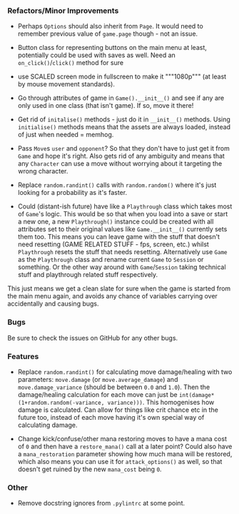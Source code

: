 ### Refactors/Minor Improvements
* Perhaps `Options` should also inherit from `Page`.
It would need to remember previous value of `game.page` though - not an issue.

* Button class for representing buttons on the main menu at least,
potentially could be used with saves as well. Need an `on_click()`/`click()` method for sure

* use SCALED screen mode in fullscreen to make it """1080p""" (at least by mouse movement standards).

* Go through attributes of game in `Game().__init__()` and see if any are only
used in one class (that isn't game). If so, move it there!

* Get rid of `initalise()` methods - just do it in `__init__()` methods.
Using `initialise()` methods means that the assets are always loaded,
instead of just when needed = memhog.

* Pass `Move`s `user` and `opponent`? So that they don't have to just get it from
`Game` and hope it's right. Also gets rid of any ambiguity and means that
any `Character` can use a move without worrying about it targeting the wrong character.

* Replace `random.randint()` calls with `random.random()` where it's just looking
for a probability as it's faster.

* Could (distant-ish future) have like a `Playthrough` class which takes most of `Game`'s logic.
This would be so that when you load into a save or start a new one,
a new `Playthrough()` instance could be created with all attributes
set to their original values like `Game.__init__()` currently sets them too.
This means you can leave game with the stuff that doesn't need resetting
(GAME RELATED STUFF - fps, screen, etc.) whilst `Playthrough` resets the
stuff that needs resetting.
Alternatively use `Game` as the `Playthrough` class and rename current `Game` to `Session`
or something. Or the other way around with `Game`/`Session` taking
technical stuff and playthrough related stuff respectively.

This just means we get a clean slate for sure when the game is started from
the main menu again, and avoids any chance of variables carrying over
accidentally and causing bugs.

### Bugs
Be sure to check the issues on GitHub for any other bugs.

### Features
* Replace `random.randint()` for calculating move damage/healing with two parameters:
`move.damage` (or `move.average_damage`) and `move.damage_variance`
(should be between `0.0` and `1.0`). Then the damage/healing calculation for each move can
just be `int(damage*(1+random.random(-variance, variance)))`.
This homogenises how damage is calculated.
Can allow for things like crit chance etc in the future too,
instead of each move having it's own special way of calculating damage.

* Change kick/confuse/other mana restoring moves to have a mana cost of `0` and
then have a `restore_mana()` call at a later point? Could also have a 
`mana_restoration` parameter showing how much mana will be restored,
which also means you can use it for `attack_options()` as well,
so that doesn't get ruined by the new `mana_cost` being `0`.

### Other
* Remove docstring ignores from `.pylintrc` at some point.
